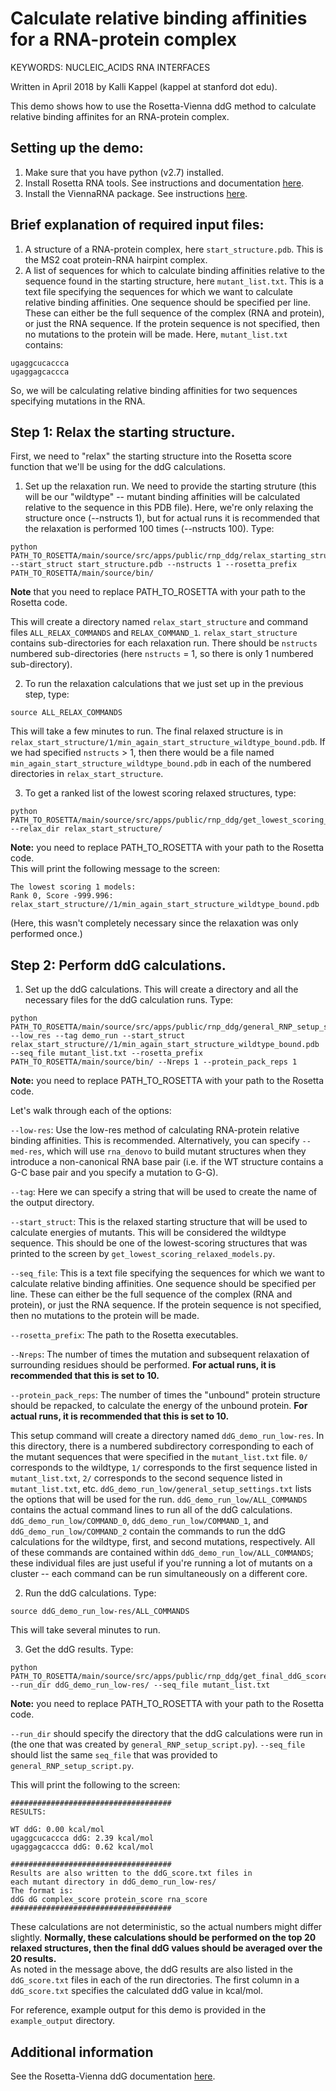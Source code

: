 Calculate relative binding affinities for a RNA-protein complex
=====================================================================================

KEYWORDS: NUCLEIC_ACIDS RNA INTERFACES

Written in April 2018 by Kalli Kappel (kappel at stanford dot edu).  

This demo shows how to use the Rosetta-Vienna ddG method to calculate relative binding affinites for an RNA-protein complex.  


## Setting up the demo: 

1. Make sure that you have python (v2.7) installed.
2. Install Rosetta RNA tools. See instructions and documentation [here](https://www.rosettacommons.org/docs/latest/application_documentation/rna/RNA-tools).
3. Install the ViennaRNA package. See instructions [here](https://www.tbi.univie.ac.at/RNA/).

## Brief explanation of required input files: 

1. A structure of a RNA-protein complex, here `start_structure.pdb`. This is the MS2 coat protein-RNA hairpint complex. 
2. A list of sequences for which to calculate binding affinities relative to the sequence found in the starting structure, here `mutant_list.txt`. This is a text file specifying the sequences for which we want to calculate relative binding affinities. One sequence should be specified per line. These can either be the full sequence of the complex (RNA and protein), or just the RNA sequence. If the protein sequence is not specified, then no mutations to the protein will be made. Here, `mutant_list.txt` contains:

```
ugaggcucaccca
ugaggagcaccca
```

So, we will be calculating relative binding affinities for two sequences specifying mutations in the RNA.  

## Step 1: Relax the starting structure.

First, we need to "relax" the starting structure into the Rosetta score function that we'll be using for the ddG calculations.  

1. Set up the relaxation run. We need to provide the starting struture (this will be our "wildtype" -- mutant binding affinities will be calculated relative to the sequence in this PDB file). Here, we're only relaxing the structure once (--nstructs 1), but for actual runs it is recommended that the relaxation is performed 100 times (--nstructs 100). Type:  

```
python PATH_TO_ROSETTA/main/source/src/apps/public/rnp_ddg/relax_starting_structure.py --start_struct start_structure.pdb --nstructs 1 --rosetta_prefix PATH_TO_ROSETTA/main/source/bin/
```
**Note** that you need to replace PATH_TO_ROSETTA with your path to the Rosetta code.

This will create a directory named `relax_start_structure` and command files `ALL_RELAX_COMMANDS` and `RELAX_COMMAND_1`. `relax_start_structure` contains sub-directories for each relaxation run. There should be `nstructs` numbered sub-directories (here `nstructs` = 1, so there is only 1 numbered sub-directory).

2. To run the relaxation calculations that we just set up in the previous step, type: 

```
source ALL_RELAX_COMMANDS
```

This will take a few minutes to run. The final relaxed structure is in `relax_start_structure/1/min_again_start_structure_wildtype_bound.pdb`. If we had specified `nstructs` > 1, then there would be a file named `min_again_start_structure_wildtype_bound.pdb` in each of the numbered directories in `relax_start_structure`.

3. To get a ranked list of the lowest scoring relaxed structures, type:

```
python PATH_TO_ROSETTA/main/source/src/apps/public/rnp_ddg/get_lowest_scoring_relaxed_models.py --relax_dir relax_start_structure/
```

**Note:** you need to replace PATH_TO_ROSETTA with your path to the Rosetta code.  
This will print the following message to the screen:  

```
The lowest scoring 1 models:
Rank 0, Score -999.996: relax_start_structure//1/min_again_start_structure_wildtype_bound.pdb
```

(Here, this wasn't completely necessary since the relaxation was only performed once.)

## Step 2: Perform ddG calculations.

1. Set up the ddG calculations. This will create a directory and all the necessary files for the ddG calculation runs. Type:

```
python PATH_TO_ROSETTA/main/source/src/apps/public/rnp_ddg/general_RNP_setup_script.py --low_res --tag demo_run --start_struct relax_start_structure//1/min_again_start_structure_wildtype_bound.pdb --seq_file mutant_list.txt --rosetta_prefix PATH_TO_ROSETTA/main/source/bin/ --Nreps 1 --protein_pack_reps 1
```

**Note:** you need to replace PATH_TO_ROSETTA with your path to the Rosetta code.

Let's walk through each of the options:  

`--low-res`: Use the low-res method of calculating RNA-protein relative binding affinities. This is recommended. Alternatively, you can specify `--med-res`, which will use `rna_denovo` to build mutant structures when they introduce a non-canonical RNA base pair (i.e. if the WT structure contains a G-C base pair and you specify a mutation to G-G).  

`--tag`: Here we can specify a string that will be used to create the name of the output directory.  

`--start_struct`: This is the relaxed starting structure that will be used to calculate energies of mutants. This will be considered the wildtype sequence. This should be one of the lowest-scoring structures that was printed to the screen by `get_lowest_scoring_relaxed_models.py`.  

`--seq_file`: This is a text file specifying the sequences for which we want to calculate relative binding affinities. One sequence should be specified per line. These can either be the full sequence of the complex (RNA and protein), or just the RNA sequence. If the protein sequence is not specified, then no mutations to the protein will be made.  

`--rosetta_prefix`: The path to the Rosetta executables. 

`--Nreps`: The number of times the mutation and subsequent relaxation of surrounding residues should be performed. **For actual runs, it is recommended that this is set to 10.**

`--protein_pack_reps`: The number of times the "unbound" protein structure should be repacked, to calculate the energy of the unbound protein. **For actual runs, it is recommended that this is set to 10.**  

   
This setup command will create a directory named `ddG_demo_run_low-res`. In this directory, there is a numbered subdirectory corresponding to each of the mutant sequences that were specified in the `mutant_list.txt` file. `0/` corresponds to the wildtype, `1/` corresponds to the first sequence listed in `mutant_list.txt`, `2/` corresponds to the second sequence listed in `mutant_list.txt`, etc. `ddG_demo_run_low/general_setup_settings.txt` lists the options that will be used for the run. `ddG_demo_run_low/ALL_COMMANDS` contains the actual command lines to run all of the ddG calculations. `ddG_demo_run_low/COMMAND_0`, `ddG_demo_run_low/COMMAND_1`, and `ddG_demo_run_low/COMMAND_2` contain the commands to run the ddG calculations for the wildtype, first, and second mutations, respectively. All of these commands are contained within `ddG_demo_run_low/ALL_COMMANDS`; these individual files are just useful if you're running a lot of mutants on a cluster -- each command can be run simultaneously on a different core.  


2. Run the ddG calculations. Type:

```
source ddG_demo_run_low-res/ALL_COMMANDS
```

This will take several minutes to run.

3. Get the ddG results. Type:

```
python PATH_TO_ROSETTA/main/source/src/apps/public/rnp_ddg/get_final_ddG_scores.py --run_dir ddG_demo_run_low-res/ --seq_file mutant_list.txt
```
**Note:** you need to replace PATH_TO_ROSETTA with your path to the Rosetta code.

`--run_dir` should specify the directory that the ddG calculations were run in (the one that was created by `general_RNP_setup_script.py`). `--seq_file` should list the same `seq_file` that was provided to `general_RNP_setup_script.py`.  
 
This will print the following to the screen:  

```
####################################
RESULTS:

WT ddG: 0.00 kcal/mol
ugaggcucaccca ddG: 2.39 kcal/mol
ugaggagcaccca ddG: 0.62 kcal/mol

####################################
Results are also written to the ddG_score.txt files in 
each mutant directory in ddG_demo_run_low-res/
The format is:
ddG dG complex_score protein_score rna_score
####################################
```

These calculations are not deterministic, so the actual numbers might differ slightly. **Normally, these calculations should be performed on the top 20 relaxed structures, then the final ddG values should be averaged over the 20 results.**  
As noted in the message above, the ddG results are also listed in the `ddG_score.txt` files in each of the run directories. The first column in a `ddG_score.txt` specifies the calculated ddG value in kcal/mol.

For reference, example output for this demo is provided in the `example_output` directory.   

## Additional information

See the Rosetta-Vienna ddG documentation [here]().

